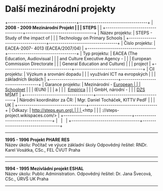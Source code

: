 # Další mezinárodní projekty

+-----------------------------------+-----------------------------------+
| **2008 - 2009 Mezinárodní Projekt |                                   |
| STEPS**                           |                                   |
+-----------------------------------+-----------------------------------+
| Název projektu:                   | STEPS - Study of the impact of    |
|                                   | Technology on Primary Schools     |
+-----------------------------------+-----------------------------------+
| Číslo projektu:                   | EACEA-2007- 4013 (EACEA/2007/04)  |
+-----------------------------------+-----------------------------------+
| Typ projektu:                     | EACEA (The Education, Audiovisual |
|                                   | and Culture Executive Agency -    |
|                                   | European Commission Directorate   |
|                                   | General Education and Culture)    |
|                                   | project                           |
+-----------------------------------+-----------------------------------+
| Cíl projektu:                     | Výzkum a srovnání dopadu          |
|                                   | využívání ICT na evropských       |
|                                   | základních školách                |
+-----------------------------------+-----------------------------------+
| Garance projektu:                 | Mezinárodní - [European           |
|                                   | Schoolnet](http://www.eun.org/)   |
|                                   | (EUN)                             |
|                                   | a                                 |
|                                   |  [Empirica](http://empirica.biz/) |
|                                   | GmbH, národní -                   |
|                                   | [DZS](http://www.dzs.cz) MŠMT     |
+-----------------------------------+-----------------------------------+
| Národní koordinátor za ČR:        | Mgr. Daniel Tocháček, KITTV PedF  |
|                                   | UK                                |
+-----------------------------------+-----------------------------------+
| Odkazy:                           | [http://steps.eun.org\            |
|                                   | ](http://steps.eun.org)<http      |
|                                   | ://steps-project.wikispaces.com/> |
+-----------------------------------+-----------------------------------+
|                                   |                                   |
+-----------------------------------+-----------------------------------+

  ----------------------------------- -------------------------------------------
  **1995 - 1996 Projekt PHARE RES**   
  Název úkolu:                        Počítač ve výuce základní školy
  Odpovědný řešitel:                  RNDr. Karel Vosátka, CSc., FEL ČVUT Praha
                                       
  ----------------------------------- -------------------------------------------

  ------------------------------------------ ---------------------------------------
  **1994 - 1995 Mezivládní projekt ESHAL**   
  Název úkolu:                               Public Administration.
  Odpovědný řešitel:                         Dr. Jana Švecová, CSc., ÚRVŠ UK Praha
                                              
  ------------------------------------------ ---------------------------------------
